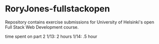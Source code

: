 # RoryJones-fullstackopen
Repository contains exercise submissions for University of Helsinki's open Full Stack Web Development course.


time spent on part 2
    1/13: 2 hours
    1/14: .5 hour